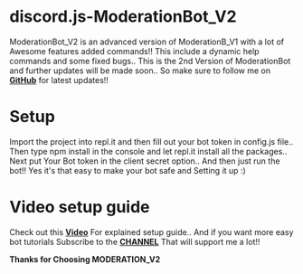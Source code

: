 # discord.js-ModerationBot_V2
ModerationBot_V2 is an advanced version of ModerationB_V1 with a lot of Awesome features added commands!! This include a dynamic help commands and some fixed bugs.. This is the 2nd Version of ModerationBot and further updates will be made soon.. So make sure to follow me on **[GitHub](https://github.com/drstrangegithub)** for latest updates!!

# Setup
Import the project into repl.it and then fill out your bot token in config.js file.. Then type npm install in the console and let repl.it install all the packages..
Next put Your Bot token in the client secret option.. And then just run the bot!! Yes it's that easy to make your bot safe and Setting it up :)

# Video setup guide
Check out this **[Video](https://www.youtube.com/watch?v=S0_E9YdTGis&t=69s)** For explained setup guide..
And if you want more easy bot tutorials Subscribe to the **[CHANNEL](https://www.youtube.com/channel/UCmTSEzt4h1S4MiCM1grWu9g)** That will support me a lot!!

**Thanks for Choosing MODERATION_V2**
